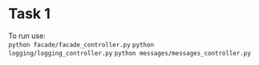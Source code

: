 # Task 1
To run use:  
```python facade/facade_controller.py```
```python logging/logging_controller.py```
```python messages/messages_controller.py```